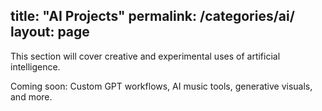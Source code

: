 title: "AI Projects"
permalink: /categories/ai/
layout: page
---

This section will cover creative and experimental uses of artificial intelligence. 

Coming soon: Custom GPT workflows, AI music tools, generative visuals, and more.